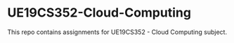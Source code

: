# UE19CS352-Cloud-Computing
This repo contains assignments for UE19CS352 - Cloud Computing subject.
